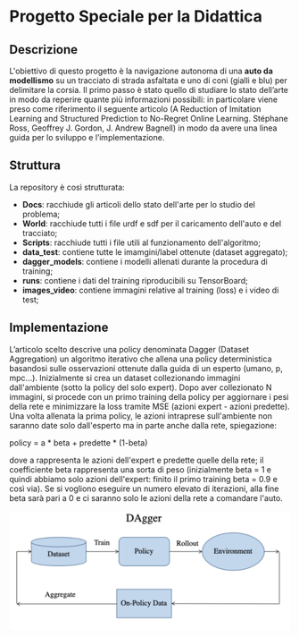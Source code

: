 # Progetto Speciale per la Didattica


## Descrizione
L'obiettivo di questo progetto è la navigazione autonoma di una **auto da modellismo** su un tracciato di strada asfaltata e uno di coni (gialli e blu) per delimitare la corsia.
Il primo passo è stato quello di studiare lo stato dell’arte in modo da reperire quante più informazioni possibili: in particolare viene preso come riferimento il seguente articolo 
(A Reduction of Imitation Learning and Structured Prediction to No-Regret Online Learning. Stéphane Ross, Geoffrey J. Gordon, J. Andrew Bagnell) in modo da avere una linea guida per lo sviluppo e l’implementazione.


## Struttura
La repository è così strutturata:
- **Docs**: racchiude gli articoli dello stato dell'arte per lo studio del problema;
- **World**: racchiude tutti i file urdf e sdf per il caricamento dell'auto e del tracciato;
- **Scripts**: racchiude tutti i file utili al funzionamento dell'algoritmo;
- **data_test**: contiene tutte le imamgini/label ottenute (dataset aggregato);
- **dagger_models**: contiene i modelli allenati durante la procedura di training;
- **runs**: contiene i dati del training riproducibili su TensorBoard;
- **images_video**: contiene immagini relative al training (loss) e i video di test;



## Implementazione
L’articolo scelto descrive una policy denominata Dagger (Dataset Aggregation) un algoritmo iterativo che allena una policy deterministica basandosi sulle osservazioni ottenute dalla guida di un esperto (umano, p, mpc...).
Inizialmente si crea un dataset collezionando immagini dall'ambiente (sotto la policy del solo expert). Dopo aver collezionato N immagini, si procede con un primo training della policy per aggiornare i pesi della rete e minimizzare la loss tramite MSE (azioni expert - azioni predette).
Una volta allenata la prima policy, le azioni intraprese sull'ambiente non saranno date solo dall'esperto ma in parte anche dalla rete, spiegazione:

policy = a * beta + predette * (1-beta)

dove a rappresenta le azioni dell'expert e predette quelle della rete; il coefficiente beta rappresenta una sorta di peso (inizialmente beta = 1 e quindi abbiamo solo azioni dell'expert: finito il primo training beta = 0.9 e così via). 
Se si vogliono eseguire un numero elevato di iterazioni, alla fine beta sarà pari a 0 e ci saranno solo le azioni della rete a comandare l'auto.

![Immagine dagger](https://github.com/MatteoMariani99/psd_DaGGER/blob/main/materiale/dagger.png)


